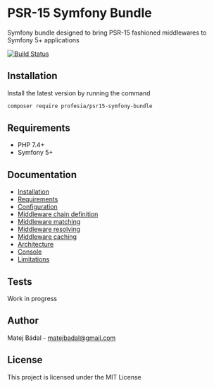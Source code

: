# PSR-15 Symfony Bundle
Symfony bundle designed to bring PSR-15 fashioned middlewares to Symfony 5+ applications

[![Build Status](https://travis-ci.com/profesia/psr15-symfony-bundle.svg?branch=master)](https://travis-ci.com/profesia/psr15-symfony-bundle)

## Installation
Install the latest version by running the command
```bash
composer require profesia/psr15-symfony-bundle
```
## Requirements
- PHP 7.4+
- Symfony 5+
## Documentation
- [Installation](docs/01-installation.md#installation)
- [Requirements](docs/01-installation.md#requirements)
- [Configuration](docs/02-configuration.md)
- [Middleware chain definition](docs/03-middlewares.md#chain-definition)
- [Middleware matching](docs/03-middlewares.md#matching)
- [Middleware resolving](docs/03-middlewares.md#resolving)
- [Middleware caching](docs/03-middlewares.md#caching)
- [Architecture](docs/04-architecture.md)
- [Console](docs/05-console.md)
- [Limitations](docs/06-limitations.md)
## Tests
Work in progress
## Author
Matej Bádal - matejbadal@gmail.com
## License
This project is licensed under the MIT License